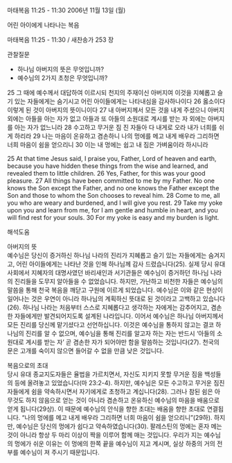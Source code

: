 마태복음 11:25 - 11:30 
2006년 11월 13일 (월)

어린 아이에게 나타나는 복음



마태복음 11:25 - 11:30 / 새찬송가 253 장


관찰질문
- 하나님 아버지의 뜻은 무엇입니까?
- 예수님의 2가지 초청은 무엇입니까?

25 그 때에 예수께서 대답하여 이르시되 천지의 주재이신 아버지여 이것을 지혜롭고 슬기 있는 자들에게는 숨기시고 어린 아이들에게는 나타내심을 감사하나이다 26 옳소이다 이렇게 된 것이 아버지의 뜻이니이다 27 내 아버지께서 모든 것을 내게 주셨으니 아버지 외에는 아들을 아는 자가 없고 아들과 또 아들의 소원대로 계시를 받는 자 외에는 아버지를 아는 자가 없느니라 28 수고하고 무거운 짐 진 자들아 다 내게로 오라 내가 너희를 쉬게 하리라 29 나는 마음이 온유하고 겸손하니 나의 멍에를 메고 내게 배우라 그리하면 너희 마음이 쉼을 얻으리니 30 이는 내 멍에는 쉽고 내 짐은 가벼움이라 하시니라 

25   At that time Jesus said, I praise you, Father, Lord of heaven and earth, because you have hidden these things from the wise and learned, and revealed them to little children. 26  Yes, Father, for this was your good pleasure. 27  All things have been committed to me by my Father. No one knows the Son except the Father, and no one knows the Father except the Son and those to whom the Son chooses to reveal him. 28  Come to me, all you who are weary and burdened, and I will give you rest. 29  Take my yoke upon you and learn from me, for I am gentle and humble in heart, and you will find rest for your souls. 30  For my yoke is easy and my burden is light.

해석도움





아버지의 뜻  
예수님은 당신이 증거하신 하나님 나라의 진리가 지혜롭고 슬기 있는 자들에게는 숨겨지고, 어린 아이들에게는 나타난 것을 인해 하나님께 감사 드렸습니다(25). 실제 당시 유대 사회에서 지혜자의 대명사였던 바리새인과 서기관들은 예수님이 증거하던 하나님 나라의 진리들을 도무지 알아들을 수 없었습니다. 하지만, 가난하고 비천한 자들은 예수님의 말씀을 통해 천국 복음을 깨닫고 구원에 이르게 되었습니다. 예수님은 이와 같은 현상이 일어나는 것은 우연이 아니라 하나님의 계획하신 뜻대로 된 것이라고 고백하고 있습니다(26). 하나님 나라는 처음부터 스스로 지혜롭다고 생각하는 자에게는 감추어지고, 겸손한 자들에게만 발견되어지도록 설계된 나라입니다. 이어서 예수님은 하나님 아버지께서 모든 진리를 당신께 맡기셨다고 선언하십니다. 이것은 예수님을 통하지 않고는 결코 하나님의 진리를 알 수 없으며, 예수님을 통해 진리를 알고자 하는 자는 반드시 ‘아들의 소원대로 계시를 받는 자’ 곧 겸손한 자가 되어야만 함을 말씀하는 것입니다(27). 천국의 문은 고개를 숙이지 않으면 들어갈 수 없을 만큼 낮은 것입니다.    

복음으로의 초대  
당시 유대 종교지도자들은 율법을 가르치면서, 자신도 지키지 못할 무거운 짐을 백성들의 등에 올려놓고 있었습니다(마 23:2-4). 하지만, 예수님은 모든 수고하고 무거운 짐진 자들에게 쉼을 약속하시면서 자기에게로 초청하고 계십니다(28). 그러나 참된 쉼은 아무것도 하지 않음으로 얻는 것이 아니라 겸손하고 온유하신 예수님의 마음을 배움으로 얻게 됩니다(29상). 이 때문에 예수님의 안식을 향한 초대는 배움을 향한 초대로 연결됩니다. “나의 멍에를 메고 내게 배우라 그리하면 너희 마음이 쉼을 얻으리니”(29하). 하지만, 예수님은 당신의 멍에가 쉽다고 약속하였습니다(30). 팔레스틴의 멍에는 혼자 메는 것이 아니라 항상 두 마리 이상이 짝을 이루어 함께 매는 것입니다. 우리가 지는 예수님의 멍에가 쉬운 이유는 이 멍에의 한쪽 끝을 예수님이 지고 계시며, 실상 하중의 거의 전부를 예수님이 져 주시기 때문입니다.